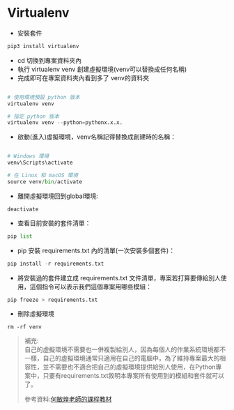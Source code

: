 # Virtualenv

- 安裝套件
```python
pip3 install virtualenv
```
- cd 切換到專案資料夾內
- 執行 virtualenv venv 創建虛擬環境(venv可以替換成任何名稱)
- 完成即可在專案資料夾內看到多了 venv的資料夾
```python

# 使用環境預設 python 版本
virtualenv venv

# 指定 python 版本
virtualenv venv --python=pythonx.x.x.
```
- 啟動(進入)虛擬環境，venv名稱記得替換成創建時的名稱：
``` python

# Windows 環境
venv\Scripts\activate

# 在 Linux 和 macOS 環境
source venv/bin/activate
```
- 離開虛擬環境回到global環境:
```
deactivate
```
- 查看目前安裝的套件清單：
```python
pip list
```
- pip 安裝 requirements.txt 內的清單(一次安裝多個套件)：
```python
pip install -r requirements.txt 
```
- 將安裝過的套件建立成 requirements.txt 文件清單，專案若打算要傳給別人使用，這個指令可以表示我們這個專案用哪些模組：
```python
pip freeze > requirements.txt
```
- 刪除虛擬環境
```
rm -rf venv
```
> 補充:  
自己的虛擬環境不需要也一併複製給別人，因為每個人的作業系統環境都不一樣，自己的虛擬環境通常只適用在自己的電腦中，為了維持專案最大的相容性，並不需要也不適合把自己的虛擬環境提供給別人使用，在Python專案中，只要有requirements.txt敘明本專案所有使用到的模組和套件就可以了。  
>
>參考資料:[何敏煌老師的課程教材](https://104.es/2021/04/28/python-virtualenv-introduction/)

